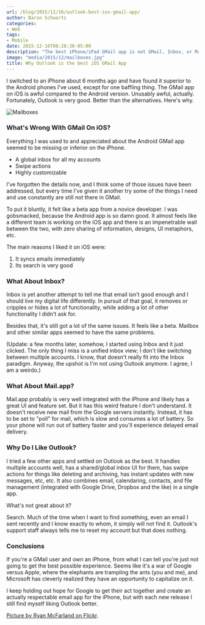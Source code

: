 ```yaml
---
url: /blog/2015/12/16/outlook-best-ios-gmail-app/
author: Baron Schwartz
categories:
- Web
tags:
- Mobile
date: 2015-12-16T08:28:38-05:00
description: "The best iPhone/iPad GMail app is not GMail, Inbox, or Mail, it's Outlook."
image: "media/2015/12/mailboxes.jpg"
title: Why Outlook is the best iOS GMail App
---
```


I switched to an iPhone about 6 months ago and have found it superior to the
Android phones I've used, except for one baffling thing. The GMail app on iOS is
awful compared to the Android version. Unusably awful, actually. Fortunately,
Outlook is very good. Better than the alternatives. Here's why.

![Mailboxes](/media/2015/12/mailboxes.jpg)

<!--more-->

### What's Wrong With GMail On iOS?

Everything I was used to and appreciated about the Android GMail app seemed to
be missing or inferior on the iPhone.

- A global inbox for all my accounts
- Swipe actions
- Highly customizable

I've forgotten the details now, and I think some of those issues have been
addressed, but every time I've given it another try some of the things I need
and use constantly are still not there in GMail.

To put it bluntly, it felt like a beta app from a novice developer. I was
gobsmacked, because the Android app is so damn good. It almost feels like a
different team is working on the iOS app and there is an impenetrable wall
between the two, with zero sharing of information, designs, UI metaphors, etc.

The main reasons I liked it on iOS were:

1. It syncs emails immediately
2. Its search is very good

### What About Inbox?

Inbox is yet another attempt to tell me that email isn't good enough and I
should live my digital life differently. In pursuit of that goal, it removes or
cripples or hides a lot of functionality, while adding a lot of other
functionality I didn't ask for.

Besides that, it's still got a lot of the same issues. It feels like a beta.
Mailbox and other similar apps seemed to have the same problems.

(Update: a few months later, somehow, I started using Inbox and it just clicked.
The only thing I miss is a unified inbox view; I don't like switching between
multiple accounts. I know, that doesn't really fit into the Inbox paradigm.
Anyway, the upshot is I'm not using Outlook anymore. I agree, I am a weirdo.)

### What About Mail.app?

Mail.app probably is very well integrated with the iPhone and likely has a great
UI and feature set. But it has this weird feature I don't understand.  It
doesn't receive new mail from the Google servers instantly. Instead, it has to
be set to "poll" for mail, which is slow and consumes a lot of battery. So your
phone will run out of battery faster and you'll experience delayed email
delivery.

### Why Do I Like Outlook?

I tried a few other apps and settled on Outlook as the best. It handles multiple
accounts well, has a shared/global inbox UI for them, has swipe actions for
things like deleting and archiving, has instant updates with new messages, etc,
etc. It also combines email, calendaring, contacts, and file management
(integrated with Google Drive, Dropbox and the like) in a single app.

What's not great about it?

Search. Much of the time when I want to find something, even an email I sent
recently and I know exactly to whom, it simply will not find it. Outlook's
support staff always tells me to reset my account but that does nothing.

### Conclusions

If you're a GMail user and own an iPhone, from what I can tell you're just not
going to get the best possible experience. Seems like it's a war of Google
versus Apple, where the elephants are trampling the ants (you and me), and
Microsoft has cleverly realized they have an opportunity to capitalize on it.

I keep holding out hope for Google to get their act together and create an
actually respectable email app for the iPhone, but with each new release I still
find myself liking Outlook better.

[Picture by Ryan McFarland on Flickr](https://www.flickr.com/photos/zieak/1753088298/).
